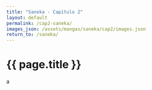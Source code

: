 ```yaml
---
title: "Saneka - Capítulo 2"
layout: default
permalink: /cap2-saneka/
images_json: /assets/mangas/saneka/cap2/images.json
return_to: /saneka/  
---
```


<h1>{{ page.title }}</h1>
<div id="reader"></div>

<script>
fetch('{{ site.baseurl }}{{ page.images_json }}')
  .then(response => response.json())
  .then(images => {
    const reader = document.getElementById('reader');
    images.forEach(img => {
      const image = document.createElement('img');
      image.src = '{{ site.baseurl }}' + img;
      image.loading = 'lazy';
      image.style.width = '100%';
      image.style.marginBottom = '10px';
      reader.appendChild(image);
    });
  })
  .catch(err => {
    document.getElementById('reader').innerHTML = "<p>No se pudieron cargar las imágenes.</p>";
  });
</script>
a